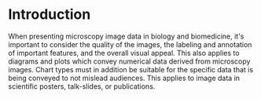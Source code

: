 # Introduction

When presenting microscopy image data in biology and biomedicine, it's important to consider the quality of the images, the labeling and annotation of important features, and the overall visual appeal. This also applies to diagrams and plots which convey numerical data derived from microscopy images. Chart types must in addition be suitable for the specific data that is being conveyed to not mislead audiences. This applies to image data in scientific posters, talk-slides, or publications. 